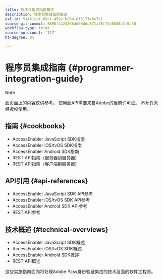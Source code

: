 ```yaml
---
title: 程序员集成指南概述
description: 程序员集成指南描述
exl-id: 51461caf-08ef-459e-b284-8f317f45e7b1
source-git-commit: 8896fa2242664d09ddd871af8f72d8858d1f0d50
workflow-type: tm+mt
source-wordcount: '117'
ht-degree: 0%

---
```


# 程序员集成指南 {#programmer-integration-guide}


>[!NOTE]
>
>此页面上的内容仅供参考。 使用此API需要来自Adobe的当前许可证。 不允许未经授权使用。
>

## 指南 {#cookbooks}

* AccessEnabler JavaScript SDK指南
* AccessEnabler iOS/tvOS SDK指南
* AccessEnabler Android SDK指南
* REST API指南（服务器到服务器）
* REST API指南（客户端到服务器）

## API引用 {#api-references}

* AccessEnabler JavaScript SDK API参考
* AccessEnabler iOS/tvOS SDK API参考
* AccessEnabler Android SDK API参考
* REST API参考

## 技术概述 {#technical-overviews}

* AccessEnabler JavaScript SDK概述
* AccessEnabler iOS/tvOS SDK概述
* AccessEnabler Android SDK概述
* REST API概述

这些实施指南面向将处理Adobe Pass身份验证集成的技术层面的软件工程师。

<!--

>[!MORELIKETHIS]
>
>* Entitlement Flow
>* Programmer Use Cases
>* Error Reporting
>* Identifying Protected Resources
>* Temp Pass
>* Integrating the Media Token Verifier
>* User Metadata
>* Tracking Data in Adobe Pass Authentication
-->
